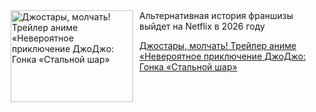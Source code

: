 <!--2025-09-25 11:45:35-->
<div class="yb">
  <div class="rss kino_kino"><a href="https://www.kino-teatr.ru/kino/news/y2025/9-25/39086/" title="Джостары, молчать&#33; Трейлер аниме «Невероятное приключение ДжоДжо: Гонка «Стальной шар»"><img src="https://www.kino-teatr.ru/news/6/8/39086/poster.jpg" width="196" height="147" align="left" hspace="5" style="margin: 0px 10px 0px 5px" alt="Джостары, молчать&#33; Трейлер аниме «Невероятное приключение ДжоДжо: Гонка «Стальной шар»"/></a>Альтернативная история франшизы выйдет на Netflix в 2026 году <p class="titl"><a href="https://www.kino-teatr.ru/kino/news/y2025/9-25/39086/">Джостары, молчать! Трейлер аниме «Невероятное приключение ДжоДжо: Гонка «Стальной шар»</a></p></div>
</div>

